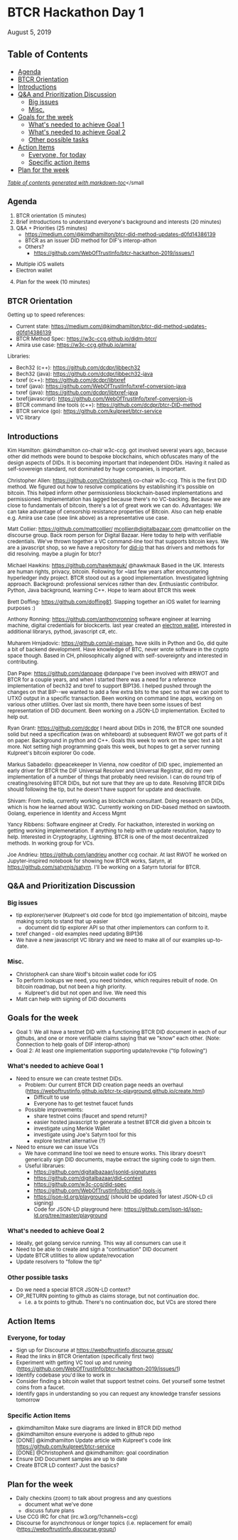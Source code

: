 # BTCR Hackathon Day 1 
August 5, 2019

## Table of Contents


* [Agenda](#agenda)
* [BTCR Orientation](#btcr-orientation)
* [Introductions](#introductions)
* [Q&A and Prioritization Discussion](#q-a-and-prioritization-discussion)
  + [Big issues](#big-issues)
  + [Misc.](#misc)
* [Goals for the week](#goals-for-the-week)
  + [What's needed to achieve Goal 1](#what-s-needed-to-achieve-goal-1)
  + [What's needed to achieve Goal 2](#what-s-needed-to-achieve-goal-2)
  + [Other possible tasks](#other-possible-tasks)
* [Action Items](#action-items)
  + [Everyone, for today](#everyone--for-today)
  + [Specific action items](#specific-action-items)
* [Plan for the week](#plan-for-the-week)

<small><i><a href='http://ecotrust-canada.github.io/markdown-toc/'>Table of contents generated with markdown-toc</a></i></small

## Agenda 
1. BTCR orientation (5 minutes)
2. Brief introductions to understand everyone's background and interests (20 minutes)
3. Q&A + Priorities (25 minutes)
    - https://medium.com/@kimdhamilton/btcr-did-method-updates-d0fd14386139
    - BTCR as an issuer DID method for DIF's interop-athon
    - Others?
      - https://github.com/WebOfTrustInfo/btcr-hackathon-2019/issues/1
  - Multiple iOS wallets
  - Electron wallet
4. Plan for the week (10 minutes)

## BTCR Orientation 

Getting up to speed references:
- Current state: 
https://medium.com/@kimdhamilton/btcr-did-method-updates-d0fd14386139
- BTCR Method Spec: https://w3c-ccg.github.io/didm-btcr/
- Amira use case: https://w3c-ccg.github.io/amira/

Libraries:
 - Bech32 (c++): https://github.com/dcdpr/libbech32
 - Bech32 (java): https://github.com/dcdpr/libbech32-java
 - txref (c++): https://github.com/dcdpr/libtxref
 - txref (java): https://github.com/WebOfTrustInfo/txref-conversion-java
 - txref (java): https://github.com/dcdpr/libtxref-java
 - txref(javascript):  https://github.com/WebOfTrustInfo/txref-conversion-js
 - BTCR command line tools (c++): https://github.com/dcdpr/btcr-DID-method
 - BTCR service (go): https://github.com/kulpreet/btcr-service
 - VC library
 
## Introductions

Kim Hamilton: @kimdhamilton co-chair w3c-ccg. got involved several years ago, because other did methods were bound to bespoke blockchains, which obfuscates many of the design aspects of DIDs. It is becoming important that independent DIDs. Having it nailed as self-sovereign standard, not dominated by huge companies, is important.

Christopher Allen: https://github.com/ChristopherA co-chair w3c-ccg. This is the first DID method. We figured out how to resolve complications by establishing it's possible on bitcoin. This helped inform other permissionless blockchain-based implementations and permissioned. Implementation has lagged because there's no VC-backing. Because we are close to fundamentals of bitcoin, there's a lot of great work we can do. Advantages: We can take advantage of censorship resistance properties of Bitcoin. Also can help enable e.g. Amira use case (see link above) as a representative use case.

Matt Collier: https://github.com/mattcollier/ mcollier@digitalbazaar.com @mattcollier on the discourse group.  Back room person for Digital Bazaar. Here today to help with verifiable credentials. We've thrown together a VC command-line tool that supports bitcoin keys. We are a javascript shop, so we have a repository for [did-io](https://github.com/digitalbazaar/did-io/tree/development) that has drivers and methods for did resolving. maybe a plugin for btcr?

Michael Hawkins: https://github.com/hawkmauk/ @hawkmauk Based in the UK. Interests are human rights, privacy, bitcoin. Following for ~last few years after encountering hyperledger indy project. BTCR stood out as a good implementation. Investigated lightning approach. Background: professional services rather than dev. Enthusiastic contributor. Python, Java background, learning C++. Hope to learn about BTCR this week

Brett Doffing: https://github.com/doffing81. Slapping together an iOS wallet for learning purposes :)

Anthony Ronning: https://github.com/anthonyronning software engineer at learning machine, digital credentials for blockcerts. last year created an [electron wallet](https://github.com/AnthonyRonning/btcr-electron), interested in additional librarys, pythod, javascript c#, etc. 

Muharem Hrnjadovic: https://github.com/al-maisan, have skills in Python and Go, did quite a bit of backend development. Have knowledge of BTC, never wrote software in the crypto space though. Based in CH, philosophically aligned with self-sovereignty and interested in contributing.

Dan Pape: https://github.com/danpape @danpape I've been involved with #RWOT and BTCR for a couple years, and when I started there was a need for a reference implementation of bech32 and txref to support BIP136. I helped pushed through the changes on that BIP--we wanted to add a few extra bits to the spec so that we can point to UTXO output in a specific transaction. Been working on command line apps, working on various other utilities. Over last six month, there have been some issues of best representation of DID document. Been working on a JSON-LD implementation. Excited to help out.

Ryan Grant: https://github.com/dcdpr I heard about DIDs in 2016, the BTCR one sounded solid but need a specification (was on whiteboard) at subsequent RWOT we got parts of it on paper. Background in python and C++. Goals this week to work on the spec text a bit more. Not setting high programming goals this week, but hopes to get a server running Kulpreet's bitcoin explorer Go code.

Markus Sabadello: @peacekeeper In Vienna, now coeditor of DID spec, implemented an early driver for BTCR the DIF Universal Resolver and Universal Registrar, did my own implementation of a number of things that probably need revision. I can do round trip of creating/resolving BTCR DIDs, but not sure that they are up to date. Resolving BTCR DIDs should following the tip, but he doesn't have support for update and deactivate.

Shivam: From India, currently working as blockchain consultant. Doing research on DIDs, which is how he learned about W3C. Currently working on DID-based method on sawtooth. Golang, experience in Identity and Access Mgmt

Yancy Ribbens: Software engineer at Credly. For hackathon, interested in working on getting working implemenetation. If anything to help with re update resolution, happy to help. Interested in Cryptography, Lightning. BTCR is one of the most decentralized methods. In working group for VCs.

Joe Andrieu: https://github.com/jandrieu another ccg cochair. At last RWOT he worked on Jupyter-inspired notebook for showing how BTCR works, Satyrn, at https://github.com/satyrnjs/satyrn. I'll be working on a Satyrn tutorial for BTCR.

## Q&A and Prioritization Discussion
### Big issues
* tip explorer/server (Kulpreet's old code for btcd (go implementation of bitcoin), maybe making scripts to stand that up easier
    * document did tip explorer API so that other implementors can conform to it.
* txref changed - old examples need updating BIP136
* We have a new javascript VC library and we need to make all of our examples up-to-date.

### Misc.
* ChristopherA can share Wolf's bitcoin wallet code for iOS
* To perform lookups we need, you need txindex, which requires rebuilt of node. On bitcoin roadmap, but not been a high priority.
    * Kulpreet's did but not open and live. We need this
* Matt can help with signing of DID documents

## Goals for the week

* Goal 1: We all have a testnet DID with a functioning BTCR DID document in each of our githubs, and one or more verifiable claims saying that we "know" each other. (Note: Connection to help goals of DIF interop-athon)
* Goal 2: At least one implementation supporting update/revoke ("tip following")

### What's needed to achieve Goal 1

* Need to ensure we can create testnet DIDs. 
  * Problem: Our current BTCR DID creation page needs an overhaul (https://weboftrustinfo.github.io/btcr-tx-playground.github.io/create.html)
    * Difficult to use
    * Everyone has to get testnet faucet funds
  * Possible improvements:
    * share testnet coins (faucet and spend return)?
    * easier hosted javascript to generate a testnet BTCR did given a bitcoin tx 
    * investigate using Merkle Wallet
    * investigate using Joe's Satyrn tool for this
    * explore testnet alternative (?)
* Need to ensure we can issue VCs
  * We have command line tool we need to ensure works. This library doesn't generically sign DID documents, maybe extract the signing code to sign them.
  * Useful librarues:
    * https://github.com/digitalbazaar/jsonld-signatures
    * https://github.com/digitalbazaar/did-context
    * https://github.com/w3c-ccg/did-spec
    * https://github.com/WebOfTrustInfo/btcr-did-tools-js
    * https://json-ld.org/playground/ (should be updated for latest JSON-LD cli signing)
    * Code for JSON-LD playground here: https://github.com/json-ld/json-ld.org/tree/master/playground
    
 ### What's needed to achieve Goal 2
 - Ideally, get golang service running. This way all consumers can use it
 - Need to be able to create and sign a "continuation" DID document
 - Update BTCR utilities to allow update/revocation
 - Update resolvers to "follow the tip"
    
### Other possible tasks    
 - Do we need a special BTCR JSON-LD context?   
 - OP_RETURN pointing to github as claims storage, but not continuation doc. 
   - I.e. a tx points to github. There's no continuation doc, but VCs are stored there

## Action Items

### Everyone, for today
- Sign up for Discourse at https://weboftrustinfo.discourse.group/
- Read the links in BTCR Orientation (specifically first two)
- Experiment with getting VC tool up and running (https://github.com/WebOfTrustInfo/btcr-hackathon-2019/issues/1)
- Identify codebase you'd like to work in
- Consider finding a bitcoin wallet that support testnet coins. Get yourself some testnet coins from a faucet. 
- Identify gaps in understanding so you can request any knowledge transfer sessions tomorrow

### Specific Action Items 
* @kimdhamilton Make sure diagrams are linked in BTCR DID method
* @kimdhamilton ensure everyone is added to github repo
* [DONE] @kimdhamilton Update article with Kulpreet's code link https://github.com/kulpreet/btcr-service
* [DONE] @ChristopherA and @kimdhamilton: goal coordination 
* Ensure DID Document samples are up to date
* Create BTCR LD context? Just the basics?
    
## Plan for the week
- Daily checkins (zoom) to talk about progress and any questions
    - document what we've done
    - discuss future plans
- Use CCG IRC for chat (irc.w3.org/?channels=ccg)
- Discourse for asynchronous or longer topics (i.e. replacement for email) (https://weboftrustinfo.discourse.group/)
